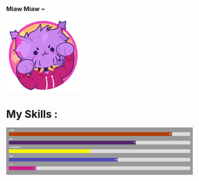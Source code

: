 ### Miaw Miaw ~
<img style="height:200px; with:200px;" src="Woulfty (2).png">
<h1>My Skills :</h1>
<img style="with:200px;" src="Myskills4.png">
<!--
**Woulfty/Woulfty** is a ✨ _special_ ✨ repository because its `README.md` (this file) appears on your GitHub profile.

Here are some ideas to get you started:

- 🔭 I’m currently working on ...
- 🌱 I’m currently learning ...
- 👯 I’m looking to collaborate on ...
- 🤔 I’m looking for help with ...
- 💬 Ask me about ...
- 📫 How to reach me: ...
- 😄 Pronouns: ...
- ⚡ Fun fact: ...
-->
